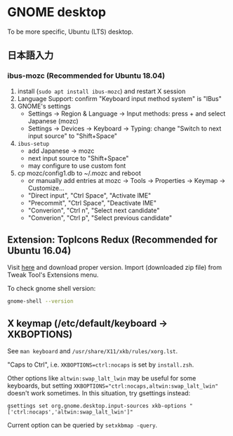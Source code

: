 # GNOME desktop

To be more specific, Ubuntu (LTS) desktop.

## 日本語入力
### ibus-mozc (Recommended for Ubuntu 18.04)
1. install (`sudo apt install ibus-mozc`) and restart X session
1. Language Support: confirm "Keyboard input method system" is "IBus"
1. GNOME's settings
    * Settings -> Region & Language -> Input methods: press + and select Japanese (mozc)
    * Settings -> Devices -> Keyboard -> Typing: change "Switch to next input source" to "Shift+Space"
1. `ibus-setup`
    * add Japanese -> mozc
    * next input source to "Shift+Space"
    * may configure to use custom font
1. cp mozc/config1.db to ~/.mozc and reboot
    * or manually add entries at mozc -> Tools -> Properties -> Keymap -> Customize...
    * "Direct input", "Ctrl Space", "Activate IME"
    * "Precommit", "Ctrl Space", "Deactivate IME"
    * "Converion", "Ctrl n", "Select next candidate"
    * "Converion", "Ctrl p", "Select previous candidate"

## Extension: TopIcons Redux (Recommended for Ubuntu 16.04)
Visit [here](https://extensions.gnome.org/extension/1497/topicons-redux/) and
download proper version.
Import (downloaded zip file) from Tweak Tool's Extensions menu.

To check gnome shell version:

```bash
gnome-shell --version
```

## X keymap (/etc/default/keyboard -> XKBOPTIONS)
See `man keyboard` and `/usr/share/X11/xkb/rules/xorg.lst`.

"Caps to Ctrl", i.e. `XKBOPTIONS=ctrl:nocaps` is set by `install.zsh`.

Other options like `altwin:swap_lalt_lwin` may be useful for some keyboards,
but setting `XKBOPTIONS="ctrl:nocaps,altwin:swap_lalt_lwin"` doesn't work sometimes.
In this situation, try gsettings instead:
```
gsettings set org.gnome.desktop.input-sources xkb-options "['ctrl:nocaps','altwin:swap_lalt_lwin']"
```

Current option can be queried by `setxkbmap -query`.
